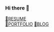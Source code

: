 ### Hi there 👋


<a href="https://closed-cereal-0c2.notion.site/3044eaba4be240df9d5ca3b5535d2d82">📌RESUME</a><br>
<a href="https://closed-cereal-0c2.notion.site/Portfolio-0f1bea8971f24de5b0a1da678891711f">🚀PORTFOLIO</a>
<a href="https://blog.naver.com/dbswn2414">📜BLOG</a>


<!--
**yoonjoo-lee/yoonjoo-lee** is a ✨ _special_ ✨ repository because its `README.md` (this file) appears on your GitHub profile.

Here are some ideas to get you started:

- 🔭 I’m currently working on ...
- 🌱 I’m currently learning ...
- 👯 I’m looking to collaborate on ...
- 🤔 I’m looking for help with ...
- 💬 Ask me about ...
- 📫 How to reach me: ...
- 😄 Pronouns: ...
- ⚡ Fun fact: ...
-->
